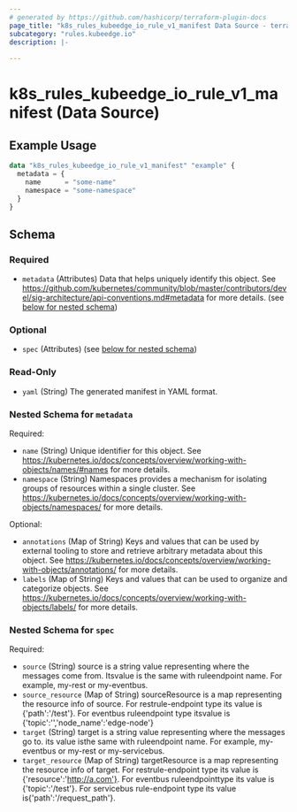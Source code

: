 ```yaml
---
# generated by https://github.com/hashicorp/terraform-plugin-docs
page_title: "k8s_rules_kubeedge_io_rule_v1_manifest Data Source - terraform-provider-k8s"
subcategory: "rules.kubeedge.io"
description: |-
  
---
```


# k8s_rules_kubeedge_io_rule_v1_manifest (Data Source)



## Example Usage

```terraform
data "k8s_rules_kubeedge_io_rule_v1_manifest" "example" {
  metadata = {
    name      = "some-name"
    namespace = "some-namespace"
  }
}
```

<!-- schema generated by tfplugindocs -->
## Schema

### Required

- `metadata` (Attributes) Data that helps uniquely identify this object. See https://github.com/kubernetes/community/blob/master/contributors/devel/sig-architecture/api-conventions.md#metadata for more details. (see [below for nested schema](#nestedatt--metadata))

### Optional

- `spec` (Attributes) (see [below for nested schema](#nestedatt--spec))

### Read-Only

- `yaml` (String) The generated manifest in YAML format.

<a id="nestedatt--metadata"></a>
### Nested Schema for `metadata`

Required:

- `name` (String) Unique identifier for this object. See https://kubernetes.io/docs/concepts/overview/working-with-objects/names/#names for more details.
- `namespace` (String) Namespaces provides a mechanism for isolating groups of resources within a single cluster. See https://kubernetes.io/docs/concepts/overview/working-with-objects/namespaces/ for more details.

Optional:

- `annotations` (Map of String) Keys and values that can be used by external tooling to store and retrieve arbitrary metadata about this object. See https://kubernetes.io/docs/concepts/overview/working-with-objects/annotations/ for more details.
- `labels` (Map of String) Keys and values that can be used to organize and categorize objects. See https://kubernetes.io/docs/concepts/overview/working-with-objects/labels/ for more details.


<a id="nestedatt--spec"></a>
### Nested Schema for `spec`

Required:

- `source` (String) source is a string value representing where the messages come from. Itsvalue is the same with ruleendpoint name. For example, my-rest or my-eventbus.
- `source_resource` (Map of String) sourceResource is a map representing the resource info of source. For restrule-endpoint type its value is {'path':'/test'}. For eventbus ruleendpoint type itsvalue is {'topic':'<user define string>','node_name':'edge-node'}
- `target` (String) target is a string value representing where the messages go to. its value isthe same with ruleendpoint name. For example, my-eventbus or my-rest or my-servicebus.
- `target_resource` (Map of String) targetResource is a map representing the resource info of target. For restrule-endpoint type its value is {'resource':'http://a.com'}. For eventbus ruleendpointtype its value is {'topic':'/test'}. For servicebus rule-endpoint type its value is{'path':'/request_path'}.
